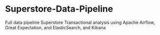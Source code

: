 # Superstore-Data-Pipeline
Full data pipeline Superstore Transactional analysis using Apache Airflow, Great Expectation, and ElasticSearch, and Kibana
